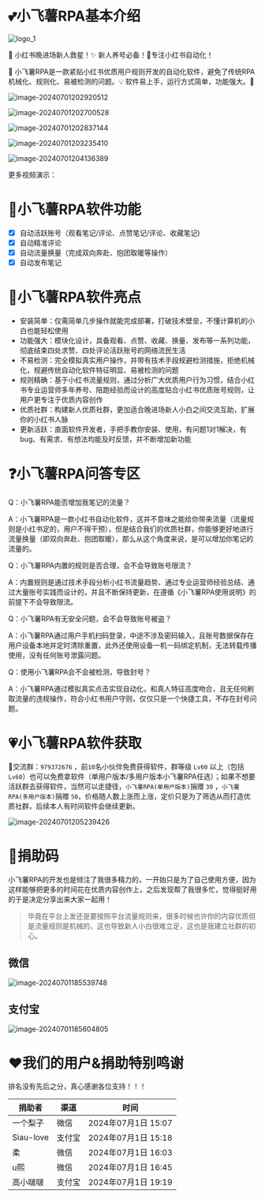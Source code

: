 # :two_hearts:小飞薯RPA基本介绍

![logo_1](README/logo_1.png)

🌟 小红书晚进场新人救星！✨ 新人养号必备！🔑专注小红书自动化！

📱 小飞薯RPA是一款紧贴小红书优质用户规则开发的自动化软件，避免了传统RPA机械化、规则化、易被检测的问题。💡 软件易上手，运行方式简单，功能强大。💪

![image-20240701202920512](README/image-20240701202920512.png)

![image-20240701202700528](README/image-20240701202700528.png)

![image-20240701202837144](README/image-20240701202837144.png)

![image-20240701203235410](README/image-20240701203235410.png)

![image-20240701204136389](README/image-20240701204136389.png)

更多视频演示：



# :heartbeat:小飞薯RPA软件功能

- [x] 自动活跃账号（观看笔记/评论、点赞笔记/评论、收藏笔记)
- [x] 自动精准评论
- [x] 自动流量换量（完成双向奔赴、抱团取暖等操作）
- [x] 自动发布笔记

# :sparkling_heart:小飞薯RPA软件亮点

- 安装简单：仅需简单几步操作就能完成部署，打破技术壁垒，不懂计算机的小白也能轻松使用
- 功能强大：模块化设计，具备观看、点赞、收藏、换量、发布等一系列功能，彻底结束四处求赞、四处评论活跃账号的网络流民生活
- 不易检测：完全模拟真实用户操作，并带有技术手段规避检测措施，拒绝机械化，规避传统自动化软件特征明显、易被检测的问题
- 规则精确：基于小红书流量规则，通过分析广大优质用户行为习惯，结合小红书专业运营师多年养号、陪跑经验而设计的高度贴合小红书优质账号规则，让用户更专注于优质内容创作
- 优质社群：构建新人优质社群，更加适合晚进场新人小白之间交流互助，扩展你的小红书人脉
- 更新活跃：直面软件开发者，手把手教你安装、使用，有问题1对1解决，有bug、有需求、有想法均能及时反馈，并不断增加新功能

# ❓小飞薯RPA问答专区

Q：小飞薯RPA能否增加我笔记的流量？

A：小飞薯RPA是一款小红书自动化软件，这并不意味之能给你带来流量（流量规则是小红书定的，用户不得干预），但是结合我们的优质社群，你能够更好地进行流量换量（即双向奔赴、抱团取暖），那么从这个角度来说，是可以增加你笔记的流量的。

Q：小飞薯RPA内置的规则是否合理，会不会导致账号限流？

A：内置规则是通过技术手段分析小红书流量趋势、通过专业运营师经验总结、通过大量账号实践而设计的，并且不断保持更新，在遵循《小飞薯RPA使用说明》的前提下不会导致限流。

Q：小飞薯RPA有无安全问题，会不会导致账号被盗？

A：小飞薯RPA通过用户手机扫码登录，中途不涉及密码输入，且账号数据保存在用户设备本地并定时清除重置，此外还使用设备一机一码绑定机制，无法转载传播使用，没有任何账号泄露问题。

Q：使用小飞薯RPA会不会被检测，导致封号？

A：小飞薯RPA通过模拟真实点击实现自动化，和真人特征高度吻合，且无任何刷取流量的违规操作，符合小红书用户守则，仅仅只是一个快捷工具，不存在封号问题。

# :heartpulse:小飞薯RPA软件获取

🐧交流群：`979372676` ，前`10`名小伙伴免费获得软件，群等级 `Lv60` 以上（包括`Lv60`）也可以免费拿软件（单用户版本/多用户版本小飞薯RPA任选）；如果不想要活跃群去获得软件，当然可以走捷径，`小飞薯RPA(单用户版本)`捐赠 `30` ，`小飞薯RPA(多用户版本)`捐赠 `50`，价格随人数上涨而上涨，定价只是为了筛选从而打造优质社群，后续本人有时间软件会继续更新。

![image-20240701205239426](README/image-20240701205239426.png)

# :shaved_ice:捐助码

小飞薯RPA的开发也是倾注了我很多精力的，一开始只是为了自己使用方便，因为这样能够把更多的时间花在优质内容创作上，之后发现帮了我很多忙，觉得挺好用的于是决定分享出来大家一起用！

> 毕竟在平台上发还是要按照平台流量规则来，很多时候也许你的内容优质但是流量规则是机械的，这也导致新人小白很难立足，这也是我建立社群的初心。

## 微信

![image-20240701185539748](README/image-20240701185539748.png)

## 支付宝

![image-20240701185604805](README/image-20240701185604805.png)

# ❤️我们的用户&捐助特别鸣谢

排名没有先后之分，真心感谢各位支持！！！

| 捐助者    | 渠道   | 时间                |
| --------- | ------ | ------------------- |
| 一个梨子  | 微信   | 2024年07月1日 15:07 |
| Siau-love | 支付宝 | 2024年07月1日 15:18 |
| 柔        | 微信   | 2024年07月1日 16:03 |
| u熙       | 微信   | 2024年07月1日 16:45 |
| 高小啵啵  | 支付宝 | 2024年07月1日 19:19 |